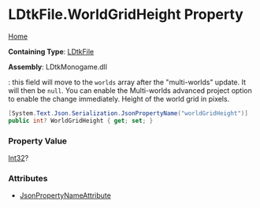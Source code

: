 # LDtkFile\.WorldGridHeight Property

[Home](../../../README.md)

**Containing Type**: [LDtkFile](../README.md)

**Assembly**: LDtkMonogame\.dll

  
 : this field will move to the `worlds` array after the "multi\-worlds" update\. It will then be `null`\. You can enable the Multi\-worlds advanced project option to enable the change immediately\.  Height of the world grid in pixels\. 

```csharp
[System.Text.Json.Serialization.JsonPropertyName("worldGridHeight")]
public int? WorldGridHeight { get; set; }
```

### Property Value

[Int32](https://docs.microsoft.com/en-us/dotnet/api/system.int32)?

### Attributes

* [JsonPropertyNameAttribute](https://docs.microsoft.com/en-us/dotnet/api/system.text.json.serialization.jsonpropertynameattribute)


